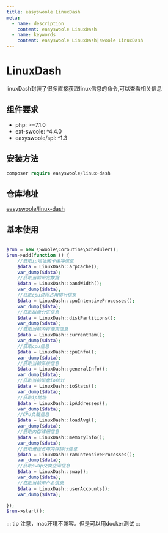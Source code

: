 ```yaml
---
title: easyswoole LinuxDash
meta:
  - name: description
    content: easyswoole LinuxDash
  - name: keywords
    content: easyswoole LinuxDash|swoole LinuxDash
---
```


# LinuxDash
linuxDash封装了很多直接获取linux信息的命令,可以查看相关信息

## 组件要求

- php: >=7.1.0
- ext-swoole: ^4.4.0
- easyswoole/spl: ^1.3

## 安装方法

```php
composer require easyswoole/linux-dash 
``` 

## 仓库地址
[easyswoole/linux-dash](https://github.com/easy-swoole/linux-dash)
 
 


## 基本使用
```php

$run = new \Swoole\Coroutine\Scheduler();
$run->add(function () {
    //获取ip地址网卡缓冲信息
    $data = LinuxDash::arpCache();
    var_dump($data);
    //获取当前带宽数据
    $data = LinuxDash::bandWidth();
    var_dump($data);
    //获取cpu进程占用排行信息
    $data = LinuxDash::cpuIntensiveProcesses();
    var_dump($data);
    //获取磁盘分区信息
    $data = LinuxDash::diskPartitions();
    var_dump($data);
    //获取当前内存使用信息
    $data = LinuxDash::currentRam();
    var_dump($data);
    //获取cpu信息
    $data = LinuxDash::cpuInfo();
    var_dump($data);
    //获取当前系统信息
    $data = LinuxDash::generalInfo();
    var_dump($data);
    //获取当前磁盘io统计
    $data = LinuxDash::ioStats();
    var_dump($data);
    //获取ip地址
    $data = LinuxDash::ipAddresses();
    var_dump($data);
    //CPU负载信息
    $data = LinuxDash::loadAvg();
    var_dump($data);
    //获取内存详细信息
    $data = LinuxDash::memoryInfo();
    var_dump($data);
    //获取进程占用内存排行信息
    $data = LinuxDash::ramIntensiveProcesses();
    var_dump($data);
    //获取swap交换空间信息
    $data = LinuxDash::swap();
    var_dump($data);
    //获取当前用户名信息
    $data = LinuxDash::userAccounts();
    var_dump($data);

});
$run->start();
```

::: tip
注意，mac环境不兼容。但是可以用docker测试
:::

